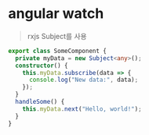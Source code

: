 # angular watch

> rxjs Subject를 사용

```ts
export class SomeComponent {
  private myData = new Subject<any>();
  constructor() {
    this.myData.subscribe(data => {
      console.log("New data:", data);
    });
  }
  handleSome() {
    this.myData.next("Hello, world!");
  }
}
```
